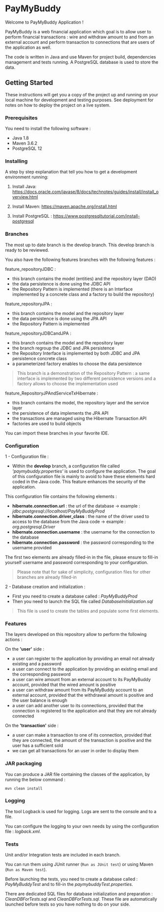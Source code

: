 # PayMyBuddy
Welcome to PayMyBuddy Application !

PayMyBuddy is a web financial application which goal is to allow user to perform financial transactions : wire and withdraw amount to and from an external account and perform transaction to connections that are users of the application as well.

The code is written in Java and use Maven for project build, dependencies management and tests running. A PostgreSQL database is used to store the data.


## Getting Started

These instructions will get you a copy of the project up and running on your local machine for development and testing purposes. See deployment for notes on how to deploy the project on a live system.


### Prerequisites

You need to install the following software :

- Java 1.8
- Maven 3.6.2
- PostgreSQL 12


### Installing

A step by step explanation that tell you how to get a development environment running:

1. Install Java:
<https://docs.oracle.com/javase/8/docs/technotes/guides/install/install_overview.html>

2. Install Maven:
<https://maven.apache.org/install.html>

3. Install PostgreSQL :
<https://www.postgresqltutorial.com/install-postgresql>


### Branches

The most up to date branch is the develop branch.
This develop branch is ready to be reviewed.

You also have the following features branches with the following features :

feature_repositoryJDBC :
- this branch contains the model (entities) and the repository layer (DAO) 
- the data persistence is done using the JDBC API 
- the Repository Pattern is implemented (there is an Interface implemented by a concrete class and a factory to build the repository)

feature_repositoryJPA :
- this branch contains the model and the repository layer
- the data persistence is done using the JPA API 
- the Repository Pattern is implemented

feature_repositoryJDBCandJPA :
- this branch contains the model and the repository layer
- the branch regroup the JDBC and JPA persistence
- the Repository Interface is implemented by both JDBC and JPA persistence concrete class 
- a parameterized factory enables to choose the data persistence

> This branch is a demonstration of the Repository Pattern : a same interface is implemented by two different persistence versions and a factory allows to choose the implementation used

feature_RepositoryJPAndServiceTxHibernate :
- this branch contains the model, the repository layer and the service layer
- the persistence of data implements the JPA API
- the transactions are managed using the Hibernate Transaction API 
- factories are used to build objects
	
You can import these branches in your favorite IDE.


### Configuration

1 - Configuration file :
- Within the **develop** branch, a configuration file called *'paymybuddy.properties'* is used to configure the application.
The goal of this configuration file is mainly to avoid to have these elements hard coded in the Java code. This feature enhances the security of the application.

This configuration file contains the following elements :
- **hibernate.connection.url** : the url of the database
	-> example : *jdbc:postgresql://localhost/PayMyBuddyProd*
- **hibernate.connection.driver_class** : the name of the driver used to access to the database from the Java code
	-> example : *org.postgresql.Driver*
- **hibernate.connection.username** : the username for the connection to the database
- **hibernate.connection.password** : the password corresponding to the username provided
 
The first two elements are already filled-in in the file, please ensure to fill-in yourself username and password corresponding to your configuration.

> Please note that for sake of simplicity, configuration files for other branches are already filled-in

2 - Database creation and initialization :
- First you need to create a database called : *PayMyBuddyProd*
- Then you need to launch the SQL file called *DatabaseInitialization.sql* 

> This file is used to create the tables and populate some first elements.


### Features
The layers developed on this repository allow to perform the following actions :

On the **'user'** side :
- a user can register to the application by providing an email not already existing and a password
- a user can connect to the application by providing an existing email and the corresponding password
- a user can wire amount from an external account to its PayMyBuddy account, provided that the wired amount is positive
- a user can withdraw amount from its PayMyBuddy account to an external account, provided that the withdrawal amount is positive and the user balance is enough
- a user can add another user to its connections, provided that the connection is registered to the application and that they are not already connected

On the **'transaction'** side :
- a user can make a transaction to one of its connection, provided that they are connected, the amount of the transaction is positive and the user has a sufficient sold
- we can get all transactions for an user in order to display them  


### JAR packaging

You can produce a JAR file containing the classes of the application, by running the below command :

`mvn clean install`


### Logging

The tool Logback is used for logging. Logs are sent to the console and to a file.

You can configure the logging to your own needs by using the configuration file : *logback.xml*.


### Tests

Unit and/or Integration tests are included in each branch.

You can run them using JUnit runner (`Run as JUnit test`) or using Maven (`Run as Maven test`).

Before launching the tests, you need to create a database called : *PayMyBuddyTest* and to fill-in the *paymybuddyTest.properties*.

There are dedicated SQL files for database initialization and preparation : *CleanDBForTests.sql* and *CleanDBForTests.sql*. These file are automatically launched before tests so you have nothing to do on your side.

